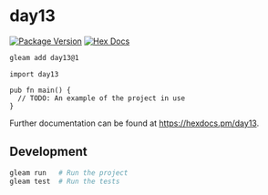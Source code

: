 # day13

[![Package Version](https://img.shields.io/hexpm/v/day13)](https://hex.pm/packages/day13)
[![Hex Docs](https://img.shields.io/badge/hex-docs-ffaff3)](https://hexdocs.pm/day13/)

```sh
gleam add day13@1
```
```gleam
import day13

pub fn main() {
  // TODO: An example of the project in use
}
```

Further documentation can be found at <https://hexdocs.pm/day13>.

## Development

```sh
gleam run   # Run the project
gleam test  # Run the tests
```
